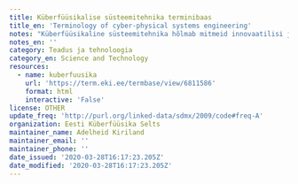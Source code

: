 ```yaml
---
title: Küberfüüsikalise süsteemitehnika terminibaas
title_en: 'Terminology of cyber-physical systems engineering'
notes: "Küberfüüsikaline süsteemitehnika hõlmab mitmeid innovaatilisi ja kiirelt arenevaid tegevusvaldkondi. Selleks, et soodustada infoallikate teket, soovime alustada eestikeelse terminoloogia loomist. Leiame, et omasõnade loomine ja juurutamine on oluline antud teadussuuna edasiseks arenguks. Koostanud: Adelheid Kiriland Kaasautorid: Karin Muoni, Maarika Arimäe, Johannes Kadak\r\nKokku 105 terminit.\r\nKeeled: et, en."
notes_en: ''
category: Teadus ja tehnoloogia
category_en: Science and Technology
resources:
  - name: kuberfuusika
    url: 'https://term.eki.ee/termbase/view/6811586'
    format: html
    interactive: 'False'
license: OTHER
update_freq: 'http://purl.org/linked-data/sdmx/2009/code#freq-A'
organization: Eesti Küberfüüsika Selts
maintainer_name: Adelheid Kiriland
maintainer_email: ''
maintainer_phone: ''
date_issued: '2020-03-28T16:17:23.205Z'
date_modified: '2020-03-28T16:17:23.205Z'
---
```

